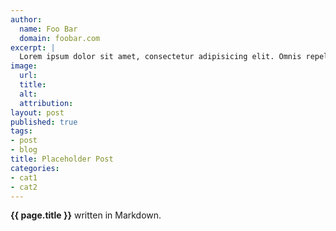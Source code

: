 ```yaml
---
author:
  name: Foo Bar
  domain: foobar.com
excerpt: |
  Lorem ipsum dolor sit amet, consectetur adipisicing elit. Omnis repellendus iure nemo. Cum, perferendis, fugit, quaerat necessitatibus voluptatibus sapiente vero magnam similique sit neque natus.
image:
  url:
  title:
  alt:
  attribution:
layout: post
published: true
tags:
- post
- blog
title: Placeholder Post
categories:
- cat1
- cat2
---
```


**{{ page.title }}** written in Markdown.
